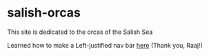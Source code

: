 # salish-orcas
This site is dedicated to the orcas of the Salish Sea

Learned how to make a Left-justified nav bar [here](https://raajv.github.io/dota-website/) (Thank you, Raaj!)
